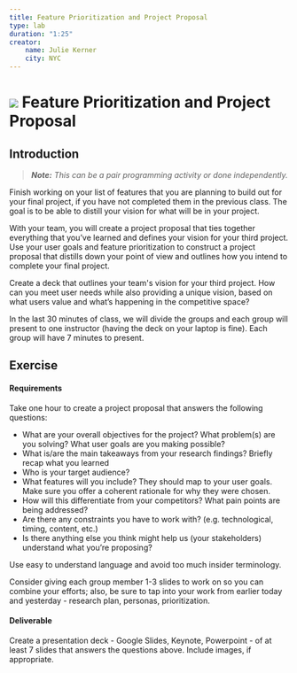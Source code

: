 ```yaml
---
title: Feature Prioritization and Project Proposal
type: lab
duration: "1:25"
creator:
    name: Julie Kerner
    city: NYC
---
```


# ![](https://ga-dash.s3.amazonaws.com/production/assets/logo-9f88ae6c9c3871690e33280fcf557f33.png) Feature Prioritization and Project Proposal

## Introduction

> ***Note:*** _This can be a pair programming activity or done independently._

Finish working on your list of features that you are planning to build out for your final project, if you have not completed them in the previous class. The goal is to be able to distill your vision for what will be in your project.

With your team, you will create a project proposal that ties together everything that you’ve learned and defines your vision for your third project. Use your user goals and feature prioritization to construct a project proposal that distills down your point of view and outlines how you intend to complete your final project.

Create a deck that outlines your team's vision for your third project. How can you meet user needs while also providing a unique vision, based on what users value and what’s happening in the competitive space?

In the last 30 minutes of class, we will divide the groups and each group will present to one instructor (having the deck on your laptop is fine). Each group will have 7 minutes to present.

## Exercise

#### Requirements

Take one hour to create a project proposal that answers the following questions:

- What are your overall objectives for the project? What problem(s) are you solving? What user goals are you making possible?
- What is/are the main takeaways from your research findings? Briefly recap what you learned
- Who is your target audience?
- What features will you include? They should map to your user goals. Make sure you offer a coherent rationale for why they were chosen.
- How will this differentiate from your competitors? What pain points are being addressed?
- Are there any constraints you have to work with? (e.g. technological, timing, content, etc.)
- Is there anything else you think might help us (your stakeholders) understand what you’re proposing?

Use easy to understand language and avoid too much insider terminology.  

Consider giving each group member 1-3 slides to work on so you can combine your efforts; also, be sure to tap into your work from earlier today and yesterday - research plan, personas, prioritization.


#### Deliverable

Create a presentation deck - Google Slides, Keynote, Powerpoint - of at least 7 slides that answers the questions above. Include images, if appropriate.

